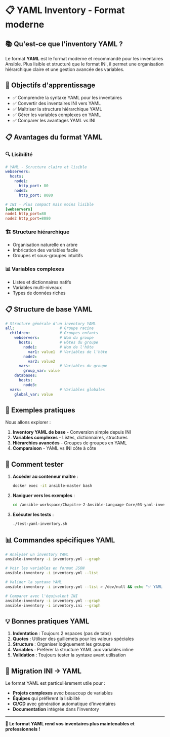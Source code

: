 # 📋 YAML Inventory - Format moderne

## 📚 Qu'est-ce que l'inventory YAML ?

Le format **YAML** est le format moderne et recommandé pour les inventaires Ansible. Plus lisible et structuré que le format INI, il permet une organisation hiérarchique claire et une gestion avancée des variables.

## 🎯 Objectifs d'apprentissage

- ✅ Comprendre la syntaxe YAML pour les inventaires
- ✅ Convertir des inventaires INI vers YAML
- ✅ Maîtriser la structure hiérarchique YAML
- ✅ Gérer les variables complexes en YAML
- ✅ Comparer les avantages YAML vs INI

## 📋 Avantages du format YAML

### 🔍 **Lisibilité**
```yaml
# YAML - Structure claire et lisible
webservers:
  hosts:
    node1:
      http_port: 80
    node2:
      http_port: 8080
```

```ini
# INI - Plus compact mais moins lisible
[webservers]
node1 http_port=80
node2 http_port=8080
```

### 🏗️ **Structure hiérarchique**
- Organisation naturelle en arbre
- Imbrication des variables facile
- Groupes et sous-groupes intuitifs

### 📊 **Variables complexes**
- Listes et dictionnaires natifs
- Variables multi-niveaux
- Types de données riches

## 📋 Structure de base YAML

```yaml
# Structure générale d'un inventory YAML
all:                    # Groupe racine
  children:             # Groupes enfants
    webservers:         # Nom du groupe
      hosts:            # Hôtes du groupe
        node1:          # Nom de l'hôte
          var1: value1  # Variables de l'hôte
        node2:
          var2: value2
      vars:             # Variables du groupe
        group_var: value
    databases:
      hosts:
        node3:
  vars:                 # Variables globales
    global_var: value
```

## 🧪 Exemples pratiques

Nous allons explorer :
1. **Inventory YAML de base** - Conversion simple depuis INI
2. **Variables complexes** - Listes, dictionnaires, structures
3. **Hiérarchies avancées** - Groupes de groupes en YAML
4. **Comparaison** - YAML vs INI côte à côte

## 🚀 Comment tester

1. **Accéder au conteneur maître** :
   ```bash
   docker exec -it ansible-master bash
   ```

2. **Naviguer vers les exemples** :
   ```bash
   cd /ansible-workspace/Chapitre-2-Ansible-Language-Core/03-yaml-inventory
   ```

3. **Exécuter les tests** :
   ```bash
   ./test-yaml-inventory.sh
   ```

## 📊 Commandes spécifiques YAML

```bash
# Analyser un inventory YAML
ansible-inventory -i inventory.yml --graph

# Voir les variables en format JSON
ansible-inventory -i inventory.yml --list

# Valider la syntaxe YAML
ansible-inventory -i inventory.yml --list > /dev/null && echo "✅ YAML valide"

# Comparer avec l'équivalent INI
ansible-inventory -i inventory.yml --graph
ansible-inventory -i inventory.ini --graph
```

## 💡 Bonnes pratiques YAML

1. **Indentation** : Toujours 2 espaces (pas de tabs)
2. **Quotes** : Utiliser des guillemets pour les valeurs spéciales
3. **Structure** : Organiser logiquement les groupes
4. **Variables** : Préférer la structure YAML aux variables inline
5. **Validation** : Toujours tester la syntaxe avant utilisation

## 🔄 Migration INI → YAML

Le format YAML est particulièrement utile pour :
- **Projets complexes** avec beaucoup de variables
- **Équipes** qui préfèrent la lisibilité
- **CI/CD** avec génération automatique d'inventaires
- **Documentation** intégrée dans l'inventory

---

**🎯 Le format YAML rend vos inventaires plus maintenables et professionnels !**
